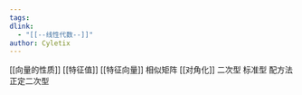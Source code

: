 ```yaml
---
tags: 
dlink:
  - "[[--线性代数--]]"
author: Cyletix
---
```

[[向量的性质]]
[[特征值]]
[[特征向量]]
相似矩阵
[[对角化]]
二次型
标准型
配方法
正定二次型
